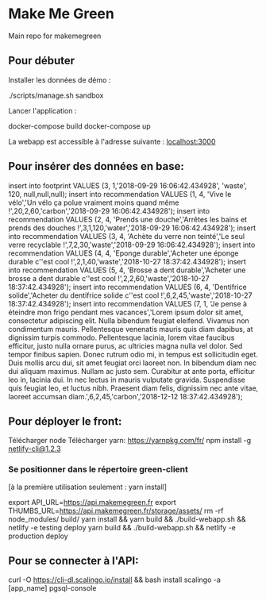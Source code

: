 # Make Me Green
Main repo for makemegreen


## Pour débuter

Installer les données de démo :

./scripts/manage.sh sandbox

Lancer l'application :

docker-compose build
docker-compose up

La webapp est accessible à l'adresse suivante : [localhost:3000](http://localhost:3000)


## Pour insérer des données en base:

insert into footprint VALUES (3, 1,'2018-09-29 16:06:42.434928', 'waste', 120, null,null,null);
insert into recommendation VALUES (1, 4, 'Vive le vélo','Un vélo ça polue vraiment moins quand même !',20,2,60,'carbon','2018-09-29 16:06:42.434928');
insert into recommendation VALUES (2, 4, 'Prends une douche','Arrêtes les bains et prends des douches !',3,1,120,'water','2018-09-29 16:06:42.434928');
insert into recommendation VALUES (3, 4, 'Achète du verre non teinté','Le seul verre recyclable !',7,2,30,'waste','2018-09-29 16:06:42.434928');
insert into recommendation VALUES (4, 4, 'Eponge durable','Acheter une éponge durable c''est cool !',2,1,40,'waste','2018-10-27 18:37:42.434928');
insert into recommendation VALUES (5, 4, 'Brosse a dent durable','Acheter une brosse a dent durable c''est cool !',2,2,60,'waste','2018-10-27 18:37:42.434928');
insert into recommendation VALUES (6, 4, 'Dentifrice solide','Acheter du dentifrice solide c''est cool !',6,2,45,'waste','2018-10-27 18:37:42.434928');
insert into recommendation VALUES (7, 1, 'Je pense à éteindre mon frigo pendant mes vacances','Lorem ipsum dolor sit amet, consectetur adipiscing elit. Nulla bibendum feugiat eleifend. Vivamus non condimentum mauris. Pellentesque venenatis mauris quis diam dapibus, at dignissim turpis commodo. Pellentesque lacinia, lorem vitae faucibus efficitur, justo nulla ornare purus, ac ultricies magna nulla vel dolor. Sed tempor finibus sapien. Donec rutrum odio mi, in tempus est sollicitudin eget. Duis mollis arcu dui, sit amet feugiat orci laoreet non. In bibendum diam nec dui aliquam maximus. Nullam ac justo sem. Curabitur at ante porta, efficitur leo in, lacinia dui. In nec lectus in mauris vulputate gravida. Suspendisse quis feugiat leo, et luctus nibh. Praesent diam felis, dignissim nec ante vitae, laoreet accumsan diam.',6,2,45,'carbon','2018-12-12 18:37:42.434928');


## Pour déployer le front:

Télécharger node
Télécharger yarn: https://yarnpkg.com/fr/
npm install -g netlify-cli@1.2.3
### Se positionner dans le répertoire green-client
[à la première utilisation seulement : yarn install]

export API_URL=https://api.makemegreen.fr
export THUMBS_URL=https://api.makemegreen.fr/storage/assets/
rm -rf node_modules/ build/
yarn install && yarn build && ./build-webapp.sh && netlify -e testing deploy
yarn build && ./build-webapp.sh && netlify -e production deploy


## Pour se connecter à l'API:

curl -O https://cli-dl.scalingo.io/install && bash install
scalingo -a [app_name] pgsql-console

